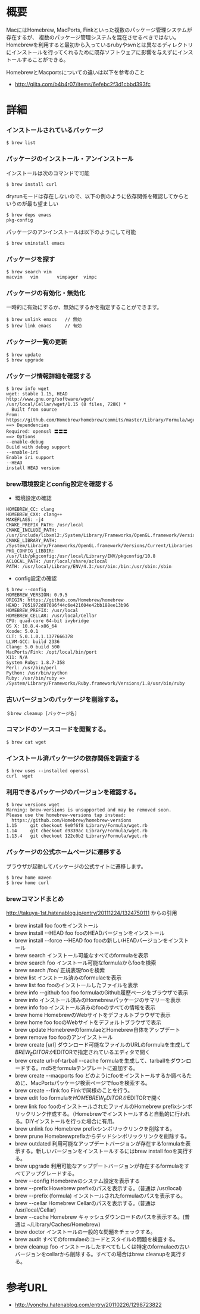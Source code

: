 # 概要
MacにはHomebrew, MacPorts, Finkといった複数のパッケージ管理システムが存在するが、 複数のパッケージ管理システムを混在させるべきではない。  
Homebrewを利用すると最初から入っているrubyやsvnとは異なるディレクトリにインストールを行ってくれるために既存ソフトウェアに影響を与えずにインストールすることができる。

HomebrewとMacportsについての違いは以下を参考のこと
- http://qiita.com/b4b4r07/items/6efebc2f3d1cbbd393fc

# 詳細

### インストールされているパッケージ
```
$ brew list
```

### パッケージのインストール・アンインストール
インストールは次のコマンドで可能
```
$ brew install curl
```

dryrunモードは存在しないので、以下の例のように依存関係を確認してからというのが最も望ましい
```
$ brew deps emacs
pkg-config
```

パッケージのアンインストールは以下のようにして可能
```
$ brew uninstall emacs
```

### パッケージを探す
```
$ brew search vim
macvim	 vim	   vimpager  vimpc
```

### パッケージの有効化・無効化
一時的に有効にするか、無効にするかを指定することができます。
```
$ brew unlink emacs   // 無効
$ brew link emacs     // 有効
```

### パッケージ一覧の更新
```
$ brew update
$ brew upgrade
```

### パッケージ情報詳細を確認する
```
$ brew info wget
wget: stable 1.15, HEAD
http://www.gnu.org/software/wget/
/usr/local/Cellar/wget/1.15 (8 files, 728K) *
  Built from source
From: https://github.com/Homebrew/homebrew/commits/master/Library/Formula/wget.rb
==> Dependencies
Required: openssl 〓〓〓
==> Options
--enable-debug
Build with debug support
--enable-iri
Enable iri support
--HEAD
install HEAD version
```

### brew環境設定とconfig設定を確認する
- 環境設定の確認
```
HOMEBREW_CC: clang
HOMEBREW_CXX: clang++
MAKEFLAGS: -j4
CMAKE_PREFIX_PATH: /usr/local
CMAKE_INCLUDE_PATH: /usr/include/libxml2:/System/Library/Frameworks/OpenGL.framework/Versions/Current/Headers
CMAKE_LIBRARY_PATH: /System/Library/Frameworks/OpenGL.framework/Versions/Current/Libraries
PKG_CONFIG_LIBDIR: /usr/lib/pkgconfig:/usr/local/Library/ENV/pkgconfig/10.8
ACLOCAL_PATH: /usr/local/share/aclocal
PATH: /usr/local/Library/ENV/4.3:/usr/bin:/bin:/usr/sbin:/sbin
```
- config設定の確認
```
$ brew --config
HOMEBREW_VERSION: 0.9.5
ORIGIN: https://github.com/Homebrew/homebrew
HEAD: 7051972d87696f44c6e421604e42bb188ee13b96
HOMEBREW_PREFIX: /usr/local
HOMEBREW_CELLAR: /usr/local/Cellar
CPU: quad-core 64-bit ivybridge
OS X: 10.8.4-x86_64
Xcode: 5.0.1
CLT: 5.0.1.0.1.1377666378
LLVM-GCC: build 2336
Clang: 5.0 build 500
MacPorts/Fink: /opt/local/bin/port
X11: N/A
System Ruby: 1.8.7-358
Perl: /usr/bin/perl
Python: /usr/bin/python
Ruby: /usr/bin/ruby => /System/Library/Frameworks/Ruby.framework/Versions/1.8/usr/bin/ruby
```

### 古いバージョンのパッケージを削除する。
```
＄brew cleanup [パッケージ名]
```

### コマンドのソースコードを閲覧する。
```
$ brew cat wget
```

### インストール済パッケージの依存関係を調査する
```
$ brew uses --installed openssl
curl  wget
```

### 利用できるパッケージのバージョンを確認する。
```
$ brew versions wget
Warning: brew-versions is unsupported and may be removed soon.
Please use the homebrew-versions tap instead:
  https://github.com/Homebrew/homebrew-versions
1.15     git checkout 9e0f6f8 Library/Formula/wget.rb
1.14     git checkout d9339ac Library/Formula/wget.rb
1.13.4   git checkout 122c0b2 Library/Formula/wget.rb
```

### パッケージの公式ホームページに遷移する
ブラウザが起動してパッケージの公式サイトに遷移します。
```
$ brew home maven
$ brew home curl
```

### brewコマンドまとめ
http://takuya-1st.hatenablog.jp/entry/20111224/1324750111
からの引用
- brew install foo fooをインストール
- brew install --HEAD foo fooのHEADバージョンをインストール
- brew install --force --HEAD foo fooの新しいHEADバージョンをインストール
- brew search インストール可能なすべてのformulaを表示
- brew search foo インストール可能なformulaからfooを検索
- brew search /foo/ 正規表現fooを検索
- brew list インストール済みのformulaeを表示
- brew list foo fooのインストールしたファイルを表示
- brew info --github foo foo formulaのGithub履歴ページをブラウザで表示
- brew info インストール済みのHomebrewパッケージのサマリーを表示
- brew info foo インストール済みのfooのすべての情報を表示
- brew home HomebrewのWebサイトをデフォルトブラウザで表示
- brew home foo fooのWebサイトをデフォルトブラウザで表示
- brew update HomebrewのformulaeとHomebrew自体をアップデート
- brew remove foo fooのアンインストール
- brew create [url] ダウンロード可能なファイルのURLのformulaを生成して$BREW_EDITORか$EDITORで指定されているエディタで開く
- brew create url-of-tarball --cache formulaを生成して、tarballをダウンロードする。md5をformulaテンプレートに追加する。
- brew create --macports foo どのようにfooをインストールするか調べるために、MacPortsパッケージ検索ページでfooを検索する。
- brew create --fink foo Finkで同様のことを行う。
- brew edit foo formulaを$HOMEBREW_EDITORか$EDITORで開く
- brew link foo fooのインストールされたファイルのHomebrew prefixシンボリックリンク作成する。（Homebrewでインストールすると自動的に行われる。DIYインストールを行った場合に有用。
- brew unlink foo Homebrew prefixシンボリックリンクを削除する。
- brew prune Homebrewprefixからデッドシンボリックリンクを削除する。
- brew outdated 利用可能なアップデートバージョンが存在するformulaを表示する。新しいバージョンをインストールするにはbrew install fooを実行する。
- brew upgrade 利用可能なアップデートバージョンが存在するformulaをすべてアップグレードする。
- brew --config Homebrewのシステム設定を表示する
- brew --prefix Howebrew prefixのパスを表示する。(普通は /usr/local)
- brew --prefix (formula) インストールされたformulaのパスを表示する。
- brew --cellar Homebrew Cellarのパスを表示する。(普通は /usr/local/Cellar)
- brew --cache Homebrew キャッシュダウンロードのパスを表示する。(普通は ~/Library/Caches/Homebrew)
- brew doctor インストールの一般的な問題をチェックする。
- brew audit すべてのformulaeのコードとスタイルの問題を検査する。
- brew cleanup foo インストールしたすべてもしくは特定のformulaeの古いバージョンをcellarから削除する。すべての場合はbrew cleanupを実行する。

# 参考URL
- http://yonchu.hatenablog.com/entry/20110226/1298723822
